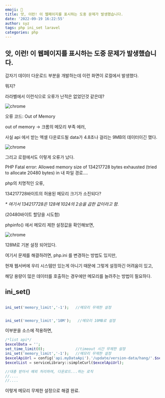 ```yaml
---
emoji: 🚫
title: 앗, 이런! 이 웹페이지를 표시하는 도중 문제가 발생했습니다.
date: '2022-09-19 16:22:55'
author: syz
tags: php ini_set laravel
categories: php
---
```


## 앗, 이런! 이 웹페이지를 표시하는 도중 문제가 발생했습니다.

갑자기 데이터 다운로드 부분을 개발하는데 이런 화면이 로컬에서 발생했다.

뭐지?

라라벨에서 이런식으로 오류가 난적은 없었던것 같은데?

![chrome](/chrom_out_of_memory.png)

오류 코드: Out of Memory

out of memory -> 크롬의 메모리 부족 에러,

사실 api 에서 받는 엑셀 다운로드될 data가 4.8초나 걸리는 9MB의 데이터이긴 했다.

![chrome](/chrom_out_of_memory2.png)

그리고 로컬에서도 이렇게 오류가 났다.

PHP Fatal error:  Allowed memory size of 134217728 bytes exhausted (tried to allocate 20480 bytes) in 내 파일 경로....

php의 치명적인 오류,
 
134217728바이트의 허용된 메모리 크기가 소진되다?

_* 여기서 134217728은 128에 1024의 2승을 곱한 값이라고 함._  
 
(20480바이트 할당을 시도함)
 
phpinfo() 에서 메모리 제한 설정값을 확인해보면,
 
![chrome](/chrom_out_of_memory3.png)

128M로 기본 설정 되어있다.

여기서 문제를 해결하려면, php.ini 를 변경하는 방법도 있지만, 

현재 웹서버에 우리 시스템만 있는게 아니기 때문에 그렇게 설정하긴 어려움이 있고,

해당 용량이 많은 데이터를 호출하는 경우에만 메모리를 늘려주는 방법이 필요하다.

## ini_set()

```php

ini_set('memory_limit','-1');   //메모리 무제한 설정

```

```php

ini_set('memory_limit','10M');   //메모리 10MB로 설정

```

이부분을 소스에 적용하면,
 
 
 ```php
/*list api*/
$excelData = '';
set_time_limit(0);              //timeout 시간 무제한 설정
ini_set('memory_limit','-1');   //메모리 무제한 설정
$excelApiUrl = config('api.myDataApi').'/update/version-data/hang/'.$searchData['user'].'/info/'.$searchData['pk'].'?startDate='.$searchData['sDate'].'&page=1&limit=5000&endDate='.$searchData['eDate'].'&value='.$searchData['value'];
$excelList = serviceLibrary::simpleCurl($excelApiUrl);

//대충 받아서 예외 처리하여, 다운로드...하는 로직
//....
//....

```

이렇게 메모리 무제한 설정으로 해결 완료.



```toc

```
